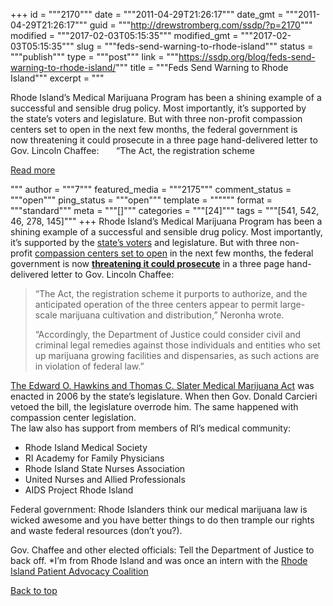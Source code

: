 +++
id = """2170"""
date = """2011-04-29T21:26:17"""
date_gmt = """2011-04-29T21:26:17"""
guid = """http://drewstromberg.com/ssdp/?p=2170"""
modified = """2017-02-03T05:15:35"""
modified_gmt = """2017-02-03T05:15:35"""
slug = """feds-send-warning-to-rhode-island"""
status = """publish"""
type = """post"""
link = """https://ssdp.org/blog/feds-send-warning-to-rhode-island/"""
title = """Feds Send Warning to Rhode Island"""
excerpt = """<p>Rhode Island&#8217;s Medical Marijuana Program has been a shining example of a successful and sensible drug policy. Most importantly, it&#8217;s supported by the state&#8217;s voters and legislature. But with three non-profit compassion centers set to open in the next few months, the federal government is now threatening it could prosecute in a three page hand-delivered letter to Gov. Lincoln Chaffee: &nbsp; &nbsp; &nbsp; &#8220;The Act, the registration scheme</p>
<div class="h10"></div>
<p><a class="more-link2 flat" href="https://ssdp.org/blog/feds-send-warning-to-rhode-island/">Read more</a></p>
"""
author = """7"""
featured_media = """2175"""
comment_status = """open"""
ping_status = """open"""
template = """"""
format = """standard"""
meta = """[]"""
categories = """[24]"""
tags = """[541, 542, 46, 278, 145]"""
+++
Rhode Island&#8217;s Medical Marijuana Program has been a shining example of a successful and sensible drug policy. Most importantly, it&#8217;s supported by the <a href="http://old.zogby.com/soundbites/ReadClips.cfm?ID=19020">state&#8217;s voters</a> and legislature. But with three non-profit <a href="http://www.browndailyherald.com/three-marijuana-compassion-centers-to-open-in-r-i-1.2549172">compassion centers set to open</a> in the next few months, the federal government is now <strong><a href="http://newsblog.projo.com/2011/04/us-attorney-to-chafee-medical-.html">threatening it could prosecute</a></strong> in a three page hand-delivered letter to Gov. Lincoln Chaffee:
&nbsp;
&nbsp;
&nbsp;
<blockquote>&#8220;The Act, the registration scheme it purports to authorize, and the anticipated operation of the three centers appear to permit large-scale marijuana cultivation and distribution,&#8221; Neronha wrote.

&#8220;Accordingly, the Department of Justice could consider civil and criminal legal remedies against those individuals and entities who set up marijuana growing facilities and dispensaries, as such actions are in violation of federal law.&#8221;</blockquote>
<div>
<div><a href="http://www.rilin.state.ri.us/PublicLaws/law05/law05443.htm">The Edward O. Hawkins and Thomas C. Slater Medical Marijuana Act</a> was enacted in 2006 by the state&#8217;s legislature. When then Gov. Donald Carcieri vetoed the bill, the legislature overrode him. The same happened with compassion center legislation.</div>
<div>
<div>The law also has support from members of RI&#8217;s medical community:</div>
<div>
<ul>
	<li>Rhode Island Medical Society</li>
	<li>RI Academy for Family Physicians</li>
	<li>Rhode Island State Nurses Association</li>
	<li>United Nurses and Allied Professionals</li>
	<li>AIDS Project Rhode Island</li>
</ul>
</div>
</div>
Federal government: Rhode Islanders think our medical marijuana law is wicked awesome and you have better things to do then trample our rights and waste federal resources (don&#8217;t you?).

Gov. Chaffee and other elected officials: Tell the Department of Justice to back off. *I&#8217;m from Rhode Island and was once an intern with the <a href="http://www.ripatients.org/">Rhode Island Patient Advocacy Coalition</a>
<div></div>
</div>
<a title="Back to Top" href="http://ssdp.org/news/blog/feds-send-warning-to-rhode-island#top">Back to top</a>
